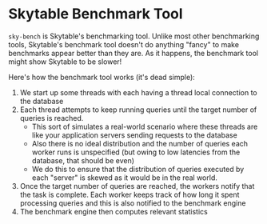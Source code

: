 # Skytable Benchmark Tool

`sky-bench` is Skytable's benchmarking tool. Unlike most other benchmarking tools, Skytable's benchmark
tool doesn't do anything "fancy" to make benchmarks appear better than they are. As it happens, the benchmark tool might show Skytable to be slower!

Here's how the benchmark tool works (it's dead simple):

1. We start up some threads with each having a thread local connection to the database
2. Each thread attempts to keep running queries until the target number of queries is reached.
   - This sort of simulates a real-world scenario where these threads are like your application servers sending requests to the database
   - Also there is no ideal distribution and the number of queries each worker runs is unspecified (but owing to low latencies from the database, that should be even)
   - We do this to ensure that the distribution of queries executed by each "server" is skewed as it would be in the real world.
3. Once the target number of queries are reached, the workers notify that the task is complete. Each worker keeps track of how long it spent processing queries and this is also notified to the benchmark engine
4. The benchmark engine then computes relevant statistics
